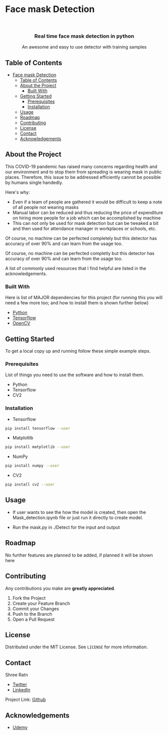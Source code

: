 # Face mask Detection

<br />
<p align="center">
  <h3 align="center">
    Real time face mask detection in python</h3>
  <p align="center">
    An awesome and easy to use detector with training samples
    <br />
  </p>
</p>

<!-- TABLE OF CONTENTS -->
## Table of Contents

- [Face mask Detection](#face-mask-detection)
  - [Table of Contents](#table-of-contents)
  - [About the Project](#about-the-project)
    - [Built With](#built-with)
  - [Getting Started](#getting-started)
    - [Prerequisites](#prerequisites)
    - [Installation](#installation)
  - [Usage](#usage)
  - [Roadmap](#roadmap)
  - [Contributing](#contributing)
  - [License](#license)
  - [Contact](#contact)
  - [Acknowledgements](#acknowledgements)



<!-- ABOUT THE PROJECT -->
## About the Project

<!-- [![Product Name Screen Shot][product-screenshot]](https://example.com) -->

This COVID-19 pandemic has raised many concerns regarding health and our environment and to stop them from spreading is wearing mask in public places. Therefore, this issue to be addressed efficiently cannot be possible by humans single handedly.

Here's why:

* Even if a team of people are gathered it would be difficult to keep a note of all people not wearing masks
* Manual labor can be reduced and thus reducing the price of expenditure on hiring more people for a job which can be accomplished by machine
* This can not only be used for mask detection but can be tweaked a bit and then used for attendance manager in workplaces or schools, etc.


Of course, no machine can be perfected completely but this detector has accuracy of over 90% and can learn from the usage too.

Of course, no machine can be perfected completly but this detector has accuracy of over 90% and can learn from the usage too.

A list of commonly used resources that I find helpful are listed in the acknowledgements.

### Built With

Here is list of MAJOR dependencies for this project (for running this you will need a few more too; and how to install them is shown further below)
* [Python](https://www.python.org/)
* [Tensorflow](https://www.tensorflow.org/)
* [OpenCV](https://opencv.org/)



<!-- GETTING STARTED -->
## Getting Started

To get a local copy up and running follow these simple example steps.

### Prerequisites

List of things you need to use the software and how to install them.
* Python
* Tensorflow
* CV2


### Installation

* Tensorflow
```sh
pip install tensorflow --user
```
* Matplotlib
```sh
pip install matplotlib --user
```
* NumPy
```sh
pip install numpy --user
```
* CV2
```sh
pip install cv2 --user
```

<!-- USAGE EXAMPLES -->
## Usage
* If user wants to see the how the model is created, then open the Mask_detection.ipynb file or just run it directly to create model.

* Run the mask.py in ./Detect for the input and output


<!-- ROADMAP -->
## Roadmap

No further features are planned to be added, if planned it will be shown here 



<!-- CONTRIBUTING -->
## Contributing

Any contributions you make are **greatly appreciated**.

1. Fork the Project
2. Create your Feature Branch
3. Commit your Changes
4. Push to the Branch
5. Open a Pull Request



<!-- LICENSE -->
## License

Distributed under the MIT License. See `LICENSE` for more information.



<!-- CONTACT -->
## Contact

Shree Ratn 
- [Twitter](https://twitter.com/ratn_shree)
- [LinkedIn](hhtps://linkedin.com/in/shreeratn)

Project Link: [Github](https://github.com/shreeratn/Mask-detection-COVID)



<!-- ACKNOWLEDGEMENTS -->
## Acknowledgements
* [Udemy](https://www.udemy.com/course/data-science-hands-on-covid19-face-mask-detection-cnn-opencv/)
